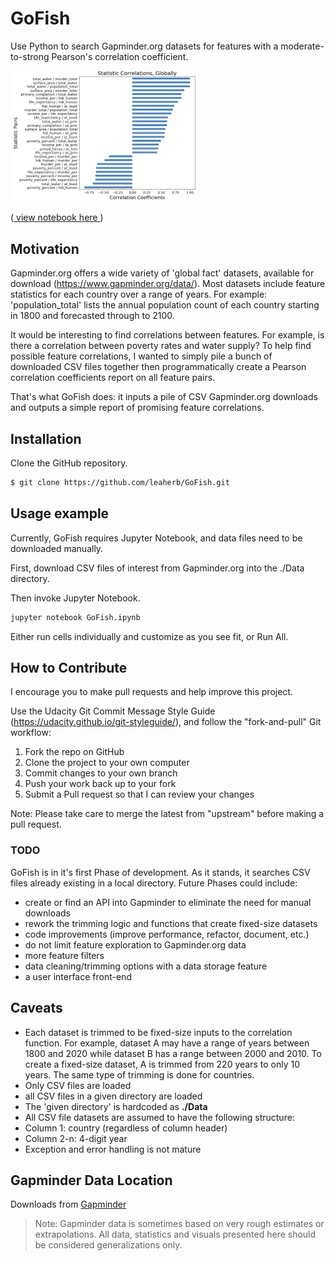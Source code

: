 # GoFish

Use Python to search Gapminder.org datasets for features with a moderate-to-strong Pearson's correlation coefficient.

<img src="docs/GoFishPlot.png" alt="GoFish correlation plot" width="300px" height="auto">

([ view notebook here ](https://nbviewer.jupyter.org/github/leaherb/GoFish/blob/master/GoFish.ipynb))

## Motivation

Gapminder.org offers a wide variety of 'global fact' datasets, available for download (https://www.gapminder.org/data/). Most datasets include feature statistics for each country over a range of years. For example: 'population_total' lists the annual population count of each country starting in 1800 and forecasted through to 2100.  

It would be interesting to find correlations between features. For example, is there a correlation between poverty rates and water supply? To help find possible feature correlations, I wanted to simply pile a bunch of downloaded CSV files together then programmatically create a Pearson correlation coefficients report on all feature pairs. 

That's what GoFish does: it inputs a pile of CSV Gapminder.org downloads and outputs a simple report of promising feature correlations. 

## Installation

Clone the GitHub repository.

```sh
$ git clone https://github.com/leaherb/GoFish.git
```

## Usage example

Currently, GoFish requires Jupyter Notebook, and data files need to be downloaded manually.

First, download CSV files of interest from Gapminder.org into the ./Data directory.

Then invoke Jupyter Notebook. 

```sh
jupyter notebook GoFish.ipynb
```

Either run cells individually and customize as you see fit, or Run All.

## How to Contribute

I encourage you to make pull requests and help improve this project.

Use the Udacity Git Commit Message Style Guide (https://udacity.github.io/git-styleguide/), and follow the "fork-and-pull" Git workflow:

1. Fork the repo on GitHub
1. Clone the project to your own computer
1. Commit changes to your own branch
1. Push your work back up to your fork
1. Submit a Pull request so that I can review your changes

Note: Please take care to merge the latest from "upstream" before making a pull request.

### TODO
GoFish is in it's first Phase of development. As it stands, it searches CSV files already existing in a local directory. Future Phases could include:

* create or find an API into Gapminder to eliminate the need for manual downloads
* rework the trimming logic and functions that create fixed-size datasets
* code improvements (improve performance, refactor, document, etc.)
* do not limit feature exploration to Gapminder.org data
* more feature filters
* data cleaning/trimming options with a data storage feature
* a user interface front-end


## Caveats
* Each dataset is trimmed to be fixed-size inputs to the correlation function. 
  For example, dataset A may have a range of years between 1800 and 2020 while dataset B
  has a range between 2000 and 2010. To create a fixed-size dataset, A is trimmed from 220 
  years to only 10 years. The same type of trimming is done for countries. 
* Only CSV files are loaded
* all CSV files in a given directory are loaded
* The 'given directory' is hardcoded as **./Data**
* All CSV file datasets are assumed to have the following structure:
 * Column 1: country (regardless of column header)
 * Column 2-n: 4-digit year
* Exception and error handling is not mature

## Gapminder Data Location
Downloads from <a href target="_blank" source="https://www.gapminder.org/data/">Gapminder</a>

> Note: Gapminder data is sometimes based on very rough estimates or extrapolations. All data, statistics and visuals presented here should be considered generalizations only. 
